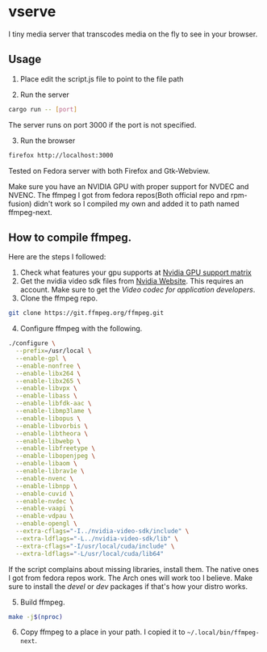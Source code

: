 # vserve

I tiny media server that transcodes media on the fly to see in your browser.

## Usage

1. Place edit the script.js file to point to the file path

2. Run the server

```sh
cargo run -- [port]
```

The server runs on port 3000 if the port is not specified.

3. Run the browser

```sh
firefox http://localhost:3000
```

Tested on Fedora server with both Firefox and Gtk-Webview.

Make sure you have an NVIDIA GPU with proper support for NVDEC and NVENC. The ffmpeg I got from fedora repos(Both official repo and rpm-fusion) didn't work so I compiled my own and added it to path named ffmpeg-next.

## How to compile ffmpeg.

Here are the steps I followed:

1. Check what features your gpu supports at [Nvidia GPU support matrix](https://developer.nvidia.com/video-encode-and-decode-gpu-support-matrix-new)
2. Get the nvidia video sdk files from [Nvidia Website](https://developer.nvidia.com/nvidia-video-codec-sdk/download). This requires an account. Make sure to get the _Video codec for application developers_.
3. Clone the ffmpeg repo.

```sh
git clone https://git.ffmpeg.org/ffmpeg.git
```

4. Configure ffmpeg with the following.

```sh
./configure \
  --prefix=/usr/local \
  --enable-gpl \
  --enable-nonfree \
  --enable-libx264 \
  --enable-libx265 \
  --enable-libvpx \
  --enable-libass \
  --enable-libfdk-aac \
  --enable-libmp3lame \
  --enable-libopus \
  --enable-libvorbis \
  --enable-libtheora \
  --enable-libwebp \
  --enable-libfreetype \
  --enable-libopenjpeg \
  --enable-libaom \
  --enable-librav1e \
  --enable-nvenc \
  --enable-libnpp \
  --enable-cuvid \
  --enable-nvdec \
  --enable-vaapi \
  --enable-vdpau \
  --enable-opengl \
  --extra-cflags="-I../nvidia-video-sdk/include" \
  --extra-ldflags="-L../nvidia-video-sdk/lib" \
  --extra-cflags="-I/usr/local/cuda/include" \
  --extra-ldflags="-L/usr/local/cuda/lib64"
```

If the script complains about missing libraries, install them. The native ones I got from fedora repos work. The Arch ones will work too I believe. Make sure to install the _devel_ or _dev_ packages if that's how your distro works.

5. Build ffmpeg.

```sh
make -j$(nproc)
```

6. Copy ffmpeg to a place in your path. I copied it to `~/.local/bin/ffmpeg-next`.
